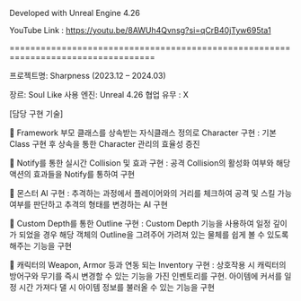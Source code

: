 Developed with Unreal Engine 4.26

YouTube Link : https://youtu.be/8AWUh4Qvnsg?si=qCrB40jTyw695ta1

==================================================================================

프로젝트명: Sharpness (2023.12 – 2024.03)

장르: Soul Like
사용 엔진: Unreal 4.26
협업 유무 : X

[담당 구현 기술]

	Framework 부모 클래스를 상속받는 자식클래스 정의로 Character 구현
: 기본 Class 구현 후 상속을 통한 Character 관리의 효율성 증진

	Notify를 통한 실시간 Collision 및 효과 구현
: 공격 Collision의 활성화 여부와 해당 액션의 효과들을 Notify를 통하여 구현

	몬스터 AI 구현
: 추격하는 과정에서 플레이어와의 거리를 체크하여 공격 및 스킬 가능 여부를 판단하고 추격의 형태를 변경하는 AI 구현

	Custom Depth를 통한 Outline 구현
: Custom Depth 기능을 사용하여 일정 깊이가 되었을 경우 해당 객체의 Outline을 그려주어 가려져 있는 물체를 쉽게 볼 수 있도록 해주는 기능을 구현

	캐릭터의 Weapon, Armor 등과 연동 되는 Inventory 구현
: 상호작용 시 캐릭터의 방어구와 무기를 즉시 변경할 수 있는 기능을 가진 인벤토리를 구현. 아이템에 커서를 일정 시간 가져다 댈 시 아이템 정보를 불러올 수 있는 기능을 구현
